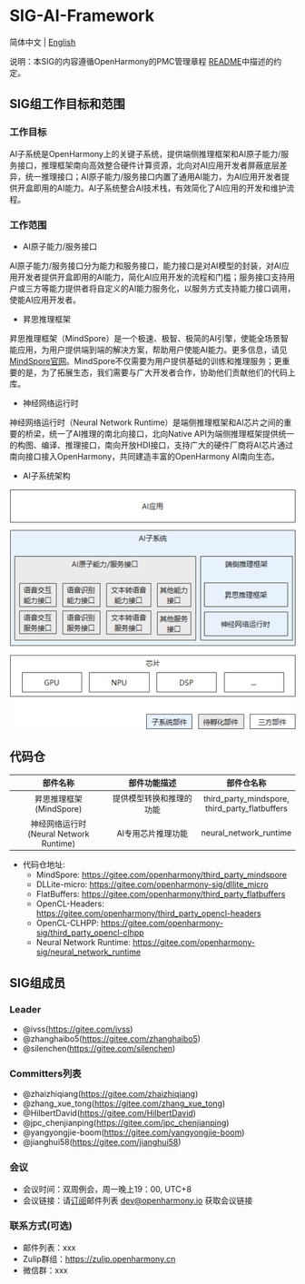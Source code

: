 # SIG-AI-Framework

简体中文 | [English](./sig-ai-framework.md)

说明：本SIG的内容遵循OpenHarmony的PMC管理章程 [README](/zh/pmc.md)中描述的约定。

## SIG组工作目标和范围

### 工作目标

AI子系统是OpenHarmony上的关键子系统，提供端侧推理框架和AI原子能力/服务接口，推理框架南向高效整合硬件计算资源，北向对AI应用开发者屏蔽底层差异，统一推理接口；AI原子能力/服务接口内置了通用AI能力，为AI应用开发者提供开盒即用的AI能力。AI子系统整合AI技术栈，有效简化了AI应用的开发和维护流程。

### 工作范围

- AI原子能力/服务接口

AI原子能力/服务接口分为能力和服务接口，能力接口是对AI模型的封装，对AI应用开发者提供开盒即用的AI能力，简化AI应用开发的流程和门槛；服务接口支持用户或三方等能力提供者将自定义的AI能力服务化，以服务方式支持能力接口调用，使能AI应用开发者。

- 昇思推理框架

昇思推理框架（MindSpore）是一个极速、极智、极简的AI引擎，使能全场景智能应用，为用户提供端到端的解决方案，帮助用户使能AI能力。更多信息，请见[MindSpore官网](https://www.mindspore.cn/lite)。MindSpore不仅需要为用户提供基础的训练和推理服务；更重要的是，为了拓展生态，我们需要与广大开发者合作，协助他们贡献他们的代码上库。

- 神经网络运行时

神经网络运行时（Neural Network Runtime）是端侧推理框架和AI芯片之间的重要的桥梁，统一了AI推理的南北向接口，北向Native API为端侧推理框架提供统一的构图、编译、推理接口，南向开放HDI接口，支持广大的硬件厂商将AI芯片通过南向接口接入OpenHarmony，共同建造丰富的OpenHarmony AI南向生态。

- AI子系统架构


![figures/ai-framework-arch.png](figures/ai-framework-arch.png)

## 代码仓
|             部件名称             |       部件功能描述       |                                   部件仓名称                                   |
| :------------------------------: | :----------------------: | :----------------------------------------------------------------------------: |
| 昇思推理框架<br>(MindSpore) | 提供模型转换和推理的功能 | third_party_mindspore,<br>third_party_flatbuffers|
| 神经网络运行时<br>(Neural Network Runtime) | AI专用芯片推理功能 | neural_network_runtime |
- 代码仓地址:
  - MindSpore: https://gitee.com/openharmony/third_party_mindspore
  - DLLite-micro: https://gitee.com/openharmony-sig/dllite_micro
  - FlatBuffers: https://gitee.com/openharmony/third_party_flatbuffers
  - OpenCL-Headers: https://gitee.com/openharmony/third_party_opencl-headers
  - OpenCL-CLHPP: https://gitee.com/openharmony-sig/third_party_opencl-clhpp
  - Neural Network Runtime: https://gitee.com/openharmony-sig/neural_network_runtime

## SIG组成员

### Leader

- @ivss(https://gitee.com/ivss)
- @zhanghaibo5(https://gitee.com/zhanghaibo5)
- @silenchen(https://gitee.com/silenchen)

### Committers列表

- @zhaizhiqiang(https://gitee.com/zhaizhiqiang)
- @zhang_xue_tong(https://gitee.com/zhang_xue_tong)
- @HilbertDavid(https://gitee.com/HilbertDavid)
- @jpc_chenjianping(https://gitee.com/jpc_chenjianping)
- @yangyongjie-boom(https://gitee.com/yangyongjie-boom)
- @jianghui58(https://gitee.com/jianghui58)

### 会议
 - 会议时间：双周例会，周一晚上19：00, UTC+8
 - 会议链接：请[订阅](https://lists.openatom.io/postorius/lists/dev.openharmony.io)邮件列表 dev@openharmony.io 获取会议链接

### 联系方式(可选)

- 邮件列表：xxx
- Zulip群组：https://zulip.openharmony.cn
- 微信群：xxx
